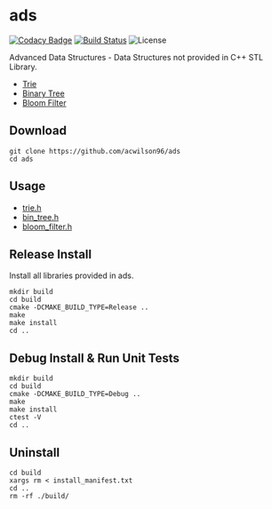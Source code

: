 # ads

[![Codacy Badge](https://api.codacy.com/project/badge/Grade/412c6de9ae594a45a74c72009bac0b48)](https://app.codacy.com/app/rdtscp/ads?utm_source=github.com&utm_medium=referral&utm_content=rdtscp/ads&utm_campaign=Badge_Grade_Dashboard)
[![Build Status](https://travis-ci.com/rdtscp/ads.svg?branch=master)](https://travis-ci.com/rdtscp/ads)
![License](https://img.shields.io/badge/License-MIT-brightgreen.svg)

Advanced Data Structures - Data Structures not provided in C++ STL Library.

-   [Trie](https://github.com/acwilson96/trie)
-   [Binary Tree](https://github.com/acwilson96/bin_tree)
-   [Bloom Filter](https://github.com/acwilson96/bloom_filter)

## Download

    git clone https://github.com/acwilson96/ads
    cd ads

## Usage

-   [trie.h](https://github.com/acwilson96/trie/blob/master/include/trie.h)
-   [bin_tree.h](https://github.com/acwilson96/bin_tree/blob/master/include/bin_tree.h)
-   [bloom_filter.h](https://github.com/acwilson96/bloom_filter/blob/master/include/bloom_filter.h)

## Release Install

Install all libraries provided in ads.

    mkdir build
    cd build
    cmake -DCMAKE_BUILD_TYPE=Release ..
    make
    make install
    cd ..

## Debug Install & Run Unit Tests

    mkdir build
    cd build
    cmake -DCMAKE_BUILD_TYPE=Debug ..
    make
    make install
    ctest -V
    cd ..

## Uninstall

    cd build
    xargs rm < install_manifest.txt
    cd ..
    rm -rf ./build/
